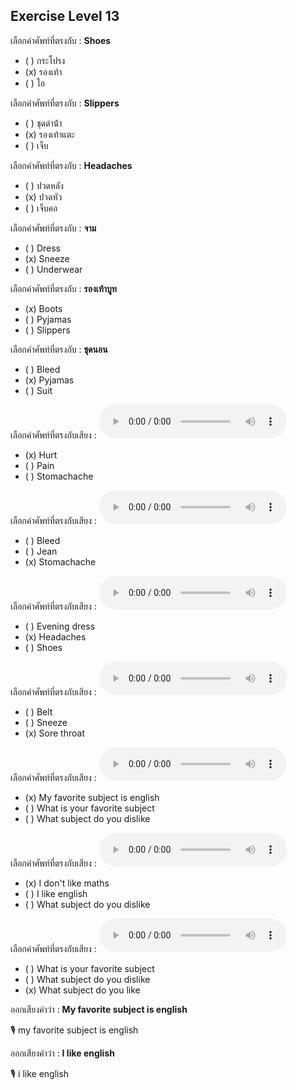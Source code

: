 ## Exercise Level 13

 เลือกคำศัพท์ที่ตรงกับ : **Shoes**
 - ( ) กระโปรง
 - (x) รองเท้า
 - ( ) ไอ

 เลือกคำศัพท์ที่ตรงกับ : **Slippers**
 - ( ) ชุดดําน้ํา
 - (x) รองเท้าแตะ
 - ( ) เจ็บ

 เลือกคำศัพท์ที่ตรงกับ : **Headaches**
 - ( ) ปวดหลัง
 - (x) ปวดหัว
 - ( ) เจ็บคอ

 เลือกคำศัพท์ที่ตรงกับ : **จาม**
 - ( ) Dress
 - (x) Sneeze
 - ( ) Underwear

 เลือกคำศัพท์ที่ตรงกับ : **รองเท้าบูท**
 - (x) Boots
 - ( ) Pyjamas
 - ( ) Slippers

 เลือกคำศัพท์ที่ตรงกับ : **ชุดนอน**
 - ( ) Bleed
 - (x) Pyjamas
 - ( ) Suit

เลือกคำศัพท์ที่ตรงกับเสียง :  ![](/media/audio/hurt.mp3) 
 - (x) Hurt
 - ( ) Pain
 - ( ) Stomachache


เลือกคำศัพท์ที่ตรงกับเสียง :  ![](/media/audio/stomachache.mp3) 
 - ( ) Bleed
 - ( ) Jean
 - (x) Stomachache


เลือกคำศัพท์ที่ตรงกับเสียง :  ![](/media/audio/headaches.mp3) 
 - ( ) Evening dress
 - (x) Headaches
 - ( ) Shoes


เลือกคำศัพท์ที่ตรงกับเสียง :  ![](/media/audio/sore&#x20;throat.mp3) 
 - ( ) Belt
 - ( ) Sneeze
 - (x) Sore throat


เลือกคำศัพท์ที่ตรงกับเสียง :  ![](/media/audio/My&#x20;favorite&#x20;subject&#x20;is&#x20;English.mp3) 
 - (x) My favorite subject is english
 - ( ) What is your favorite subject
 - ( ) What subject do you dislike


เลือกคำศัพท์ที่ตรงกับเสียง :  ![](/media/audio/I&#x20;don't&#x20;like&#x20;Maths.mp3) 
 - (x) I don't like maths
 - ( ) I like english
 - ( ) What subject do you dislike


เลือกคำศัพท์ที่ตรงกับเสียง :  ![](/media/audio/What&#x20;subject&#x20;do&#x20;you&#x20;like.mp3) 
 - ( ) What is your favorite subject
 - ( ) What subject do you dislike
 - (x) What subject do you like

ออกเสียงคำว่า : **My favorite subject is english** 

🎙️ my favorite subject is english

ออกเสียงคำว่า : **I like english** 

🎙️ i like english

